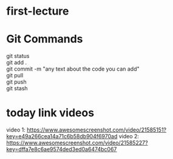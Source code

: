 # first-lecture

# Git Commands
git status
<br>
git add .
<br>
git commit -m "any text about the code you can add"
<br>
git pull
<br>
git push
<br>
git stash
<br>

# today link videos
video 1: https://www.awesomescreenshot.com/video/21585151?key=e49a266cea14a71c6b58db904f6970ad
video 2: https://www.awesomescreenshot.com/video/21585227?key=dffa7e8c6ae9574ded3ed0a6474bc067
